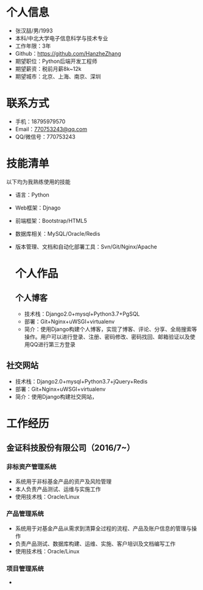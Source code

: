 # 个人信息

 - 张汉喆/男/1993
 - 本科/中北大学电子信息科学与技术专业 
 - 工作年限：3年
 - Github：https://github.com/HanzheZhang
 - 期望职位：Python后端开发工程师
 - 期望薪资：税前月薪8k~12k
 - 期望城市：北京、上海、南京、深圳
 
# 联系方式

- 手机：18795979570
- Email：770753243@qq.com
- QQ/微信号：770753243

 # 技能清单
 
以下均为我熟练使用的技能
- 语言：Python
- Web框架：Djnago
- 前端框架：Bootstrap/HTML5
- 数据库相关：MySQL/Oracle/Redis
- 版本管理、文档和自动化部署工具：Svn/Git/Nginx/Apache

  # 个人作品
  
  ## 个人博客
  - 技术栈：Django2.0+mysql+Python3.7+PgSQL
  - 部署：Git+Nginx+uWSGI+virtualenv
  - 简介：使用Django构建个人博客，实现了博客、评论、分享、全局搜索等操作。用户可以进行登录、注册、密码修改、密码找回、邮箱验证以及使用QQ进行第三方登录

## 社交网站
- 技术栈：Django2.0+mysql+Python3.7+jQuery+Redis
- 部署：Git+Nginx+uWSGI+virtualenv
- 简介：使用Django构建社交网站，
  
# 工作经历

## 金证科技股份有限公司（2016/7~）
### 非标资产管理系统
- 系统用于非标基金产品的资产及风险管理
- 本人负责产品测试、运维与实施工作
- 使用技术栈：Oracle/Linux

### 产品管理系统
- 系统用于对基金产品从需求到清算全过程的流程、产品及账户信息的管理与操作
- 负责产品测试、数据库构建、运维、实施、客户培训及文档编写工作
- 使用技术栈：Oracle/Linux

### 项目管理系统
- 


